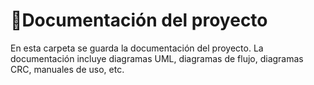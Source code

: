 # 📝Documentación del proyecto

En esta carpeta se guarda la documentación del proyecto. La documentación incluye diagramas UML, diagramas de flujo, diagramas CRC, manuales de uso, etc.
